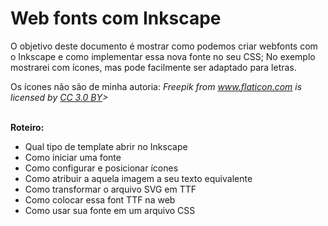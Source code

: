 # Web fonts com Inkscape

O objetivo deste documento é mostrar como podemos criar webfonts com o Inkscape e como implementar essa nova fonte no seu CSS;
No exemplo mostrarei com ícones, mas pode facilmente ser adaptado para letras.

<div>Os ícones não são de minha autoria:<i> <Icons made by <a href="http://www.freepik.com" title="Freepik">Freepik</a> from <a href="https://www.flaticon.com/" title="Flaticon">www.flaticon.com</a> is licensed by <a href="http://creativecommons.org/licenses/by/3.0/" title="Creative Commons BY 3.0" target="_blank">CC 3.0 BY</a>></i></div><br>

<b>Roteiro:</b>
- Qual tipo de template abrir no Inkscape
- Como iniciar uma fonte
- Como configurar e posicionar ícones
- Como atribuir a aquela imagem a seu texto equivalente
- Como transformar o arquivo SVG em TTF
- Como colocar essa font TTF na web
- Como usar sua fonte em um arquivo CSS
